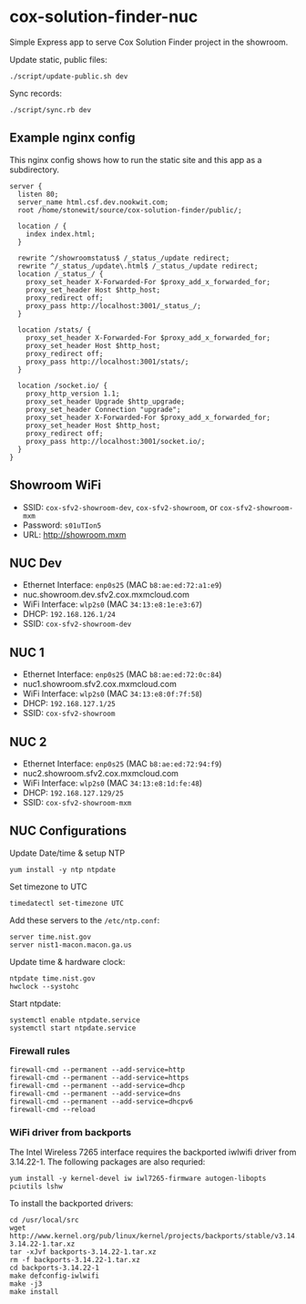 # cox-solution-finder-nuc

Simple Express app to serve Cox Solution Finder project in the showroom.

Update static, public files:

    ./script/update-public.sh dev

Sync records:

    ./script/sync.rb dev

## Example nginx config

This nginx config shows how to run the static site and this app as a subdirectory.

    server {
      listen 80;
      server_name html.csf.dev.nookwit.com;
      root /home/stonewit/source/cox-solution-finder/public/;

      location / {
        index index.html;
      }

      rewrite ^/showroomstatus$ /_status_/update redirect;
      rewrite ^/_status_/update\.html$ /_status_/update redirect;
      location /_status_/ {
        proxy_set_header X-Forwarded-For $proxy_add_x_forwarded_for;
        proxy_set_header Host $http_host;
        proxy_redirect off;
        proxy_pass http://localhost:3001/_status_/;
      }

      location /stats/ {
        proxy_set_header X-Forwarded-For $proxy_add_x_forwarded_for;
        proxy_set_header Host $http_host;
        proxy_redirect off;
        proxy_pass http://localhost:3001/stats/;
      }

      location /socket.io/ {
        proxy_http_version 1.1;
        proxy_set_header Upgrade $http_upgrade;
        proxy_set_header Connection "upgrade";
        proxy_set_header X-Forwarded-For $proxy_add_x_forwarded_for;
        proxy_set_header Host $http_host;
        proxy_redirect off;
        proxy_pass http://localhost:3001/socket.io/;
      }
    }

## Showroom WiFi

* SSID: `cox-sfv2-showroom-dev`, `cox-sfv2-showroom`, or `cox-sfv2-showroom-mxm`
* Password: `s01uTIon5`
* URL: http://showroom.mxm

## NUC Dev

* Ethernet Interface: `enp0s25` (MAC `b8:ae:ed:72:a1:e9`)
* nuc.showroom.dev.sfv2.cox.mxmcloud.com
* WiFi Interface: `wlp2s0` (MAC `34:13:e8:1e:e3:67`)
* DHCP: `192.168.126.1/24`
* SSID: `cox-sfv2-showroom-dev`


## NUC 1

* Ethernet Interface: `enp0s25` (MAC `b8:ae:ed:72:0c:84`)
* nuc1.showroom.sfv2.cox.mxmcloud.com
* WiFi Interface: `wlp2s0` (MAC `34:13:e8:0f:7f:58`)
* DHCP: `192.168.127.1/25`
* SSID: `cox-sfv2-showroom`

## NUC 2

* Ethernet Interface: `enp0s25` (MAC `b8:ae:ed:72:94:f9`)
* nuc2.showroom.sfv2.cox.mxmcloud.com
* WiFi Interface: `wlp2s0` (MAC `34:13:e8:1d:fe:48`)
* DHCP: `192.168.127.129/25`
* SSID: `cox-sfv2-showroom-mxm`

## NUC Configurations

Update Date/time & setup NTP

    yum install -y ntp ntpdate

Set timezone to UTC

    timedatectl set-timezone UTC

Add these servers to the `/etc/ntp.conf`:

    server time.nist.gov
    server nist1-macon.macon.ga.us

Update time & hardware clock:

    ntpdate time.nist.gov
    hwclock --systohc

Start ntpdate:

    systemctl enable ntpdate.service
    systemctl start ntpdate.service

### Firewall rules

    firewall-cmd --permanent --add-service=http
    firewall-cmd --permanent --add-service=https
    firewall-cmd --permanent --add-service=dhcp
    firewall-cmd --permanent --add-service=dns
    firewall-cmd --permanent --add-service=dhcpv6
    firewall-cmd --reload

### WiFi driver from backports

The Intel Wireless 7265 interface requires the backported iwlwifi driver from 3.14.22-1.  The
following packages are also requried:

    yum install -y kernel-devel iw iwl7265-firmware autogen-libopts pciutils lshw

To install the backported drivers:

    cd /usr/local/src
    wget http://www.kernel.org/pub/linux/kernel/projects/backports/stable/v3.14.22/backports-3.14.22-1.tar.xz
    tar -xJvf backports-3.14.22-1.tar.xz
    rm -f backports-3.14.22-1.tar.xz
    cd backports-3.14.22-1
    make defconfig-iwlwifi
    make -j3
    make install
